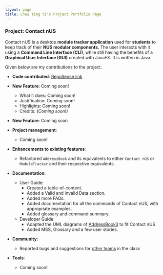 ```yaml
---
layout: page
title: Chew Ting Yi's Project Portfolio Page
---
```


### Project: Contact nUS

Contact nUS is a desktop **module tracker application** used for **students** to keep track of their **NUS modular
components.** The user interacts with it using a **Command Line Interface (CLI)**, while still having the benefits of a
**Graphical User Interface (GUI)** created with JavaFX. It is written in Java.

Given below are my contributions to the project.

* **Code contributed**: [RepoSense link](https://nus-cs2103-ay2223s2.github.io/tp-dashboard/?search=tingyic&sort=groupTitle&sortWithin=title&timeframe=commit&mergegroup=&groupSelect=groupByRepos&breakdown=true&checkedFileTypes=docs~functional-code~test-code~other&since=2023-02-17&tabOpen=true&tabType=authorship&tabAuthor=tingyic&tabRepo=AY2223S2-CS2103T-W10-1%2Ftp%5Bmaster%5D&authorshipIsMergeGroup=false&authorshipFileTypes=docs~functional-code~test-code&authorshipIsBinaryFileTypeChecked=false&authorshipIsIgnoredFilesChecked=false)

* **New Feature**: Coming soon!
  * What it does: Coming soon!
  * Justification: Coming soon!
  * Highlights: Coming soon!
  * Credits: *{Coming soon!}*

* **New Feature**: Coming soon

* **Project management**:
  * Coming soon!

* **Enhancements to existing features**:
  * Refactored `AddressBook` and its equivalents to either `Contact nUS` or `ModuleTracker` and their respective
equivalents.

* **Documentation**:
  * User Guide:
    * Created a table-of-content.
    * Added a Valid and Invalid Data section.
    * Added more FAQs.
    * Added documentation for all the commands of Contact nUS, with appropriate examples.
    * Added glossary and command summary.
  * Developer Guide:
    * Adapted the UML diagrams of [AddressBook3]() to fit Contact nUS.
    * Added MSS, Glossary and a few user stories.

* **Community**:
  * Reported bugs and suggestions for [other teams](https://github.com/tingyic/ped/issues) in the class

* **Tools**:
  * Coming soon!

